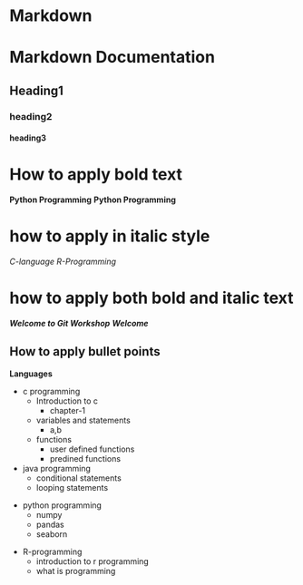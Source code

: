 # Markdown


# Markdown Documentation

## Heading1
### heading2
#### heading3


# How to apply bold text

**Python Programming**
__Python Programming__


# how to apply in italic style

*C-language*
_R-Programming_


# how to apply both bold and italic text

***Welcome to Git Workshop***
___Welcome___


## How to apply bullet points 

**Languages**
+ c programming
  + Introduction to c
    * chapter-1
  + variables and statements
    * a,b
  + functions
     + user defined functions
     + predined functions 
+ java programming
  + conditional statements
  + looping statements
- python programming
  + numpy
  + pandas
  + seaborn
* R-programming
  + introduction to r programming
  + what is programming



